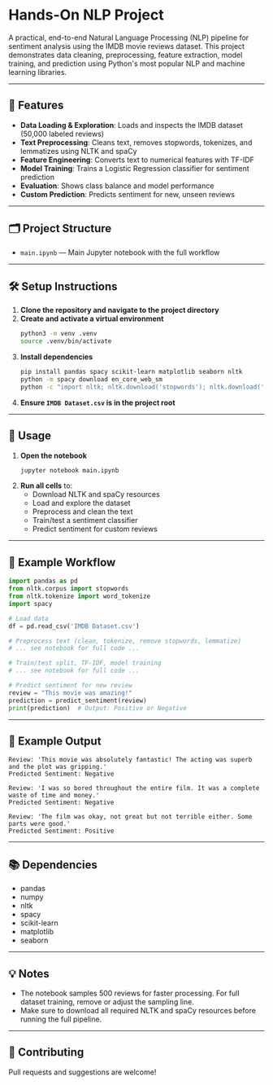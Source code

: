 # Hands-On NLP Project

A practical, end-to-end Natural Language Processing (NLP) pipeline for sentiment analysis using the IMDB movie reviews dataset. This project demonstrates data cleaning, preprocessing, feature extraction, model training, and prediction using Python's most popular NLP and machine learning libraries.

---

## 🚀 Features
- **Data Loading & Exploration**: Loads and inspects the IMDB dataset (50,000 labeled reviews)
- **Text Preprocessing**: Cleans text, removes stopwords, tokenizes, and lemmatizes using NLTK and spaCy
- **Feature Engineering**: Converts text to numerical features with TF-IDF
- **Model Training**: Trains a Logistic Regression classifier for sentiment prediction
- **Evaluation**: Shows class balance and model performance
- **Custom Prediction**: Predicts sentiment for new, unseen reviews

---

## 🗂️ Project Structure
- `main.ipynb` — Main Jupyter notebook with the full workflow
---

## 🛠️ Setup Instructions
1. **Clone the repository and navigate to the project directory**
2. **Create and activate a virtual environment**
   ```bash
   python3 -m venv .venv
   source .venv/bin/activate
   ```
3. **Install dependencies**
   ```bash
   pip install pandas spacy scikit-learn matplotlib seaborn nltk
   python -m spacy download en_core_web_sm
   python -c "import nltk; nltk.download('stopwords'); nltk.download('punkt')"
   ```
4. **Ensure `IMDB Dataset.csv` is in the project root**

---

## 📒 Usage
1. **Open the notebook**
   ```bash
   jupyter notebook main.ipynb
   ```
2. **Run all cells** to:
   - Download NLTK and spaCy resources
   - Load and explore the dataset
   - Preprocess and clean the text
   - Train/test a sentiment classifier
   - Predict sentiment for custom reviews

---

## 🧹 Example Workflow
```python
import pandas as pd
from nltk.corpus import stopwords
from nltk.tokenize import word_tokenize
import spacy

# Load data
df = pd.read_csv('IMDB Dataset.csv')

# Preprocess text (clean, tokenize, remove stopwords, lemmatize)
# ... see notebook for full code ...

# Train/test split, TF-IDF, model training
# ... see notebook for full code ...

# Predict sentiment for new review
review = "This movie was amazing!"
prediction = predict_sentiment(review)
print(prediction)  # Output: Positive or Negative
```

---

## 📝 Example Output
```
Review: 'This movie was absolutely fantastic! The acting was superb and the plot was gripping.'
Predicted Sentiment: Negative

Review: 'I was so bored throughout the entire film. It was a complete waste of time and money.'
Predicted Sentiment: Negative

Review: 'The film was okay, not great but not terrible either. Some parts were good.'
Predicted Sentiment: Positive
```

---

## 📚 Dependencies
- pandas
- numpy
- nltk
- spacy
- scikit-learn
- matplotlib
- seaborn

---

## 💡 Notes
- The notebook samples 500 reviews for faster processing. For full dataset training, remove or adjust the sampling line.
- Make sure to download all required NLTK and spaCy resources before running the full pipeline.

---

## 🤝 Contributing
Pull requests and suggestions are welcome!
